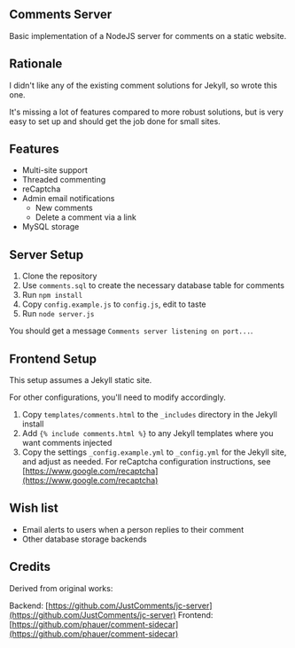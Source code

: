 ## Comments Server

Basic implementation of a NodeJS server for comments on a static website.

## Rationale

I didn't like any of the existing comment solutions for Jekyll, so wrote this one.

It's missing a lot of features compared to more robust solutions, but is very easy to set up and should get the job done for small sites.

## Features

* Multi-site support
* Threaded commenting
* reCaptcha
* Admin email notifications
  * New comments
  * Delete a comment via a link
* MySQL storage

## Server Setup

1. Clone the repository
2. Use `comments.sql` to create the necessary database table for comments
3. Run `npm install`
4. Copy `config.example.js` to `config.js`, edit to taste
5. Run `node server.js`

You should get a message `Comments server listening on port...`.

## Frontend Setup

This setup assumes a Jekyll static site.

For other configurations, you'll need to modify accordingly.

1. Copy `templates/comments.html` to the `_includes` directory in the Jekyll install
2. Add `{% include comments.html %}` to any Jekyll templates where you want comments injected
3. Copy the settings `_config.example.yml` to `_config.yml` for the Jekyll site, and adjust as needed.
   For reCaptcha configuration instructions, see [https://www.google.com/recaptcha](https://www.google.com/recaptcha)

## Wish list

* Email alerts to users when a person replies to their comment
* Other database storage backends

## Credits

Derived from original works:

Backend: [https://github.com/JustComments/jc-server](https://github.com/JustComments/jc-server)
Frontend: [https://github.com/phauer/comment-sidecar](https://github.com/phauer/comment-sidecar)
